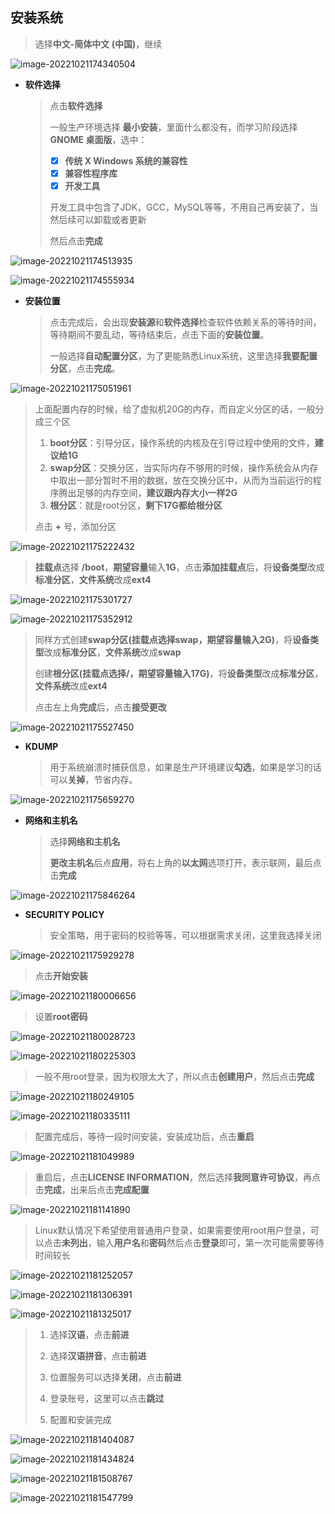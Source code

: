 


## 安装系统

> 选择**中文-简体中文 (中国)**，继续

![image-20221021174340504](https://img-blog.csdnimg.cn/img_convert/71300293ff385ccd5ef380def7a99f36.png)



- **软件选择**

  > 点击**软件选择**
  >
  > 一般生产环境选择 **最小安装**，里面什么都没有，而学习阶段选择 **GNOME 桌面版**，选中：
  >
  >  - [x] **传统 X Windows 系统的兼容性**
  >  - [x] **兼容性程序库**
  >  - [x] **开发工具**
  >
  > 开发工具中包含了JDK，GCC，MySQL等等，不用自己再安装了，当然后续可以卸载或者更新
  >
  > 然后点击**完成**

![image-20221021174513935](https://img-blog.csdnimg.cn/img_convert/02b1827245245f28a882c467452886a4.png)

![image-20221021174555934](https://img-blog.csdnimg.cn/img_convert/d795563f38d2b3356863659184a509cf.png)



- **安装位置**

  > 点击完成后，会出现**安装源**和**软件选择**检查软件依赖关系的等待时间，等待期间不要乱动，等待结束后，点击下面的**安装位置**。
  >
  > 一般选择**自动配置分区**，为了更能熟悉Linux系统，这里选择**我要配置分区**，点击**完成**。

![image-20221021175051961](https://img-blog.csdnimg.cn/img_convert/ea9be98d85a7b22c38ae6f76800d38be.png)



> 上面配置内存的时候，给了虚拟机20G的内存，而自定义分区的话，一般分成三个区
>
> 1. **boot分区**：引导分区，操作系统的内核及在引导过程中使用的文件，**建议给1G**
> 2. **swap分区**：交换分区，当实际内存不够用的时候，操作系统会从内存中取出一部分暂时不用的数据，放在交换分区中，从而为当前运行的程序腾出足够的内存空间，**建议跟内存大小一样2G**
> 3. **根分区**：就是root分区，**剩下17G都给根分区**
>
> 点击 **+** 号，添加分区

![image-20221021175222432](https://img-blog.csdnimg.cn/img_convert/701853c6d3227dbd6655124be14e2643.png)



> **挂载点**选择 **/boot**，**期望容量**输入**1G**，点击**添加挂载点**后，将**设备类型**改成**标准分区**，**文件系统**改成**ext4**

![image-20221021175301727](https://img-blog.csdnimg.cn/img_convert/92673594cf5bce9b41b0dbee88fc1244.png)

![image-20221021175352912](https://img-blog.csdnimg.cn/img_convert/ad6f340e7e1a4070e9f847fe8871ca4c.png)



> 同样方式创建**swap分区(挂载点选择swap，期望容量输入2G)**，将**设备类型**改成**标准分区**，**文件系统**改成**swap**
>
> 创建**根分区(挂载点选择/，期望容量输入17G)**，将**设备类型**改成**标准分区**，**文件系统**改成**ext4**
>
> 点击左上角**完成**后，点击**接受更改**

![image-20221021175527450](https://img-blog.csdnimg.cn/img_convert/cc6ba02c7a265211615a31a34d6cf57d.png)



- **KDUMP**

  > 用于系统崩溃时捕获信息，如果是生产环境建议**勾选**，如果是学习的话可以**关掉**，节省内存。

![image-20221021175659270](https://img-blog.csdnimg.cn/img_convert/06167cff7399c8a21c5f8badd722168d.png)



- **网络和主机名**

  > 选择**网络和主机名**
  >
  > **更改主机名**后点**应用**，将右上角的**以太网**选项打开，表示联网，最后点击**完成**

![image-20221021175846264](https://img-blog.csdnimg.cn/img_convert/329ee79fe5e59f1111979c309a861f23.png)



- **SECURITY POLICY**

  > 安全策略，用于密码的校验等等，可以根据需求关闭，这里我选择关闭

![image-20221021175929278](https://img-blog.csdnimg.cn/img_convert/1222276b583268a97bbcfb4119a2ae2e.png)





> 点击**开始安装**

![image-20221021180006656](https://img-blog.csdnimg.cn/img_convert/e65494fef3f33e9ba78cdc51c4eafa55.png)



> 设置**root密码**

![image-20221021180028723](https://img-blog.csdnimg.cn/img_convert/86d6d94dce279e8a4cb5b2a648576776.png)

![image-20221021180225303](https://img-blog.csdnimg.cn/img_convert/6e3ae6017aa0ff51049c12beb183765f.png)



> 一般不用root登录，因为权限太大了，所以点击**创建用户**，然后点击**完成**

![image-20221021180249105](https://img-blog.csdnimg.cn/img_convert/41652d4e80d4e0424200e4f3b3304264.png)

![image-20221021180335111](https://img-blog.csdnimg.cn/img_convert/6187cc89e2b86aef281372b63d5c46e7.png)



> 配置完成后，等待一段时间安装，安装成功后，点击**重启**

![image-20221021181049989](https://img-blog.csdnimg.cn/img_convert/54c35ea4d427c20c07b1db56aaa284ae.png)



> 重启后，点击**LICENSE INFORMATION**，然后选择**我同意许可协议**，再点击**完成**，出来后点击**完成配置**

![image-20221021181141890](https://img-blog.csdnimg.cn/img_convert/81dddecf4c6a010794889b98520764a4.png)



> Linux默认情况下希望使用普通用户登录，如果需要使用root用户登录，可以点击**未列出**，输入**用户名**和**密码**然后点击**登录**即可，第一次可能需要等待时间较长

![image-20221021181252057](https://img-blog.csdnimg.cn/img_convert/15d9538231e768d414261b05cd970c94.png)

![image-20221021181306391](https://img-blog.csdnimg.cn/img_convert/9278ee96533b824ac36d674ba6e62a61.png)

![image-20221021181325017](https://img-blog.csdnimg.cn/img_convert/ce2cea3c93bbf13308001517605ccebd.png)



> 1. 选择**汉语**，点击**前进**
>
> 2. 选择**汉语拼音**，点击**前进**
>
> 3. 位置服务可以选择**关闭**，点击**前进**
> 4. 登录账号，这里可以点击**跳过**
> 5. 配置和安装完成

![image-20221021181404087](https://img-blog.csdnimg.cn/img_convert/1d235e3f4abd919148c8bafbc52e3da1.png)

![image-20221021181434824](https://img-blog.csdnimg.cn/img_convert/df56ca6afef087bd74e4f14d7b04d5c3.png)

![image-20221021181508767](https://img-blog.csdnimg.cn/img_convert/079e00b40393fb5a1d3c8b1d9e608851.png)

![image-20221021181547799](https://img-blog.csdnimg.cn/img_convert/df2476cbebd6177d93f3547b1be0a79a.png)